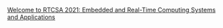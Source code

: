 
[Welcome to RTCSA 2021: Embedded and Real-Time Computing Systems and Applications](https://rtcsa2021.github.io/index.html)
